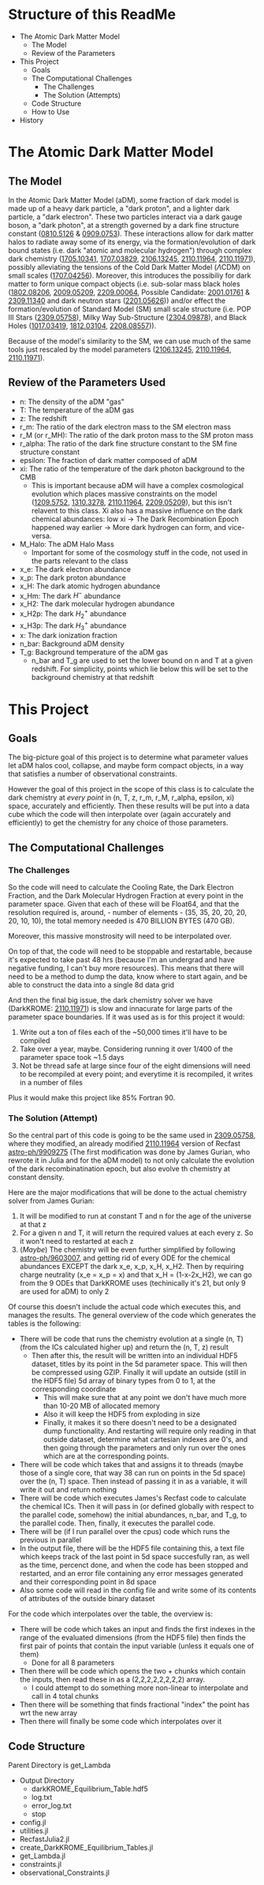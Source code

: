 # Structure of this ReadMe #

- The Atomic Dark Matter Model
  * The Model
  * Review of the Parameters
- This Project
  * Goals
  * The Computational Challenges
     + The Challenges
     + The Solution (Attempts)
  * Code Structure
  * How to Use
- History

# The Atomic Dark Matter Model #
## The Model ##
In the Atomic Dark Matter Model (aDM), some fraction of dark model is made up of a heavy dark particle, a "dark proton", and a lighter dark particle, a "dark electron". These two particles interact via a dark gauge boson, a "dark photon", at a strength governed by a dark fine structure constant ([0810.5126](https://arxiv.org/abs/0810.5126) & [0909.0753](https://arxiv.org/abs/0909.0753)). These interactions allow for dark matter halos to radiate away some of its energy, via the formation/evolution of dark bound states (i.e. dark "atomic and molecular hydrogen") through complex dark chemistry ([1705.10341](https://arxiv.org/abs/1705.10341), [1707.03829](https://arxiv.org/abs/1707.03829), [2106.13245](https://arxiv.org/abs/2106.13245), [2110.11964](https://arxiv.org/abs/2110.11964), [2110.11971](https://arxiv.org/abs/2110.11971)), possibly alleviating the tensions of the Cold Dark Matter Model ($\Lambda$CDM) on small scales ([1707.04256](https://arxiv.org/abs/1707.04256)). Moreover, this introduces the possibiliy for dark matter to form unique compact objects (i.e. sub-solar mass black holes ([1802.08206](https://arxiv.org/abs/1802.08206), [2009.05209](https://arxiv.org/abs/2009.05209), [2209.00064](https://arxiv.org/abs/2209.00064), Possible Candidate: [2001.01761](https://arxiv.org/abs/2001.01761) & [2309.11340](https://arxiv.org/abs/2309.11340) and dark neutron stars ([2201.05626](https://arxiv.org/abs/2201.05626))) and/or effect the formation/evolution of Standard Model (SM) small scale structure (i.e. POP III Stars ([2309.05758](https://arxiv.org/abs/2309.05758)), Milky Way Sub-Structure ([2304.09878](https://arxiv.org/abs/2304.09878)), and Black Holes ([1017.03419](https://arxiv.org/abs/1017.03419), [1812.03104](https://arxiv.org/abs/1812.03104), [2208.08557](https://arxiv.org/abs/2208.08557))). 

Because of the model's similarity to the SM, we can use much of the same tools just rescaled by the model parameters ([2106.13245](https://arxiv.org/abs/2106.13245), [2110.11964](https://arxiv.org/abs/2110.11964), [2110.11971](https://arxiv.org/abs/2110.11971)).

## Review of the Parameters Used ##
- n: The density of the aDM "gas"
- T: The temperature of the aDM gas
- z: The redshift
- r_m: The ratio of the dark electron mass to the SM electron mass
- r_M (or r_MH): The ratio of the dark proton mass to the SM proton mass
- r_alpha: The ratio of the dark fine structure constant to the SM fine structure constant
- epsilon: The fraction of dark matter composed of aDM
- xi: The ratio of the temperature of the dark photon background to the CMB
   * This is important because aDM will have a complex cosmological evolution which places massive constraints on the model ([1209.5752](https://arxiv.org/abs/12909.57572), [1310.3278](https://arxiv.org/abs/1310.3278), [2110.11964](https://arxiv.org/abs/2110.11964), [2209.05209](https://arxiv.org/abs/2209.05209)), but this isn't relavent to this class. Xi also has a massive influence on the dark chemical abundances: low xi -> The Dark Recombination Epoch happened way earlier -> More dark hydrogen can form, and vice-versa.
 - M_Halo: The aDM Halo Mass
   * Important for some of the cosmology stuff in the code, not used in the parts relevant to the class
 - x_e: The dark electron abundance
 - x_p: The dark proton abundance
 - x_H: The dark atomic hydrogen abundance
 - x_Hm: The dark $H^-$ abundance
 - x_H2: The dark molecular hydrogen abundance
 - x_H2p: The dark $H_2^+$ abundance
 - x_H3p: The dark $H_3^+$ abundance
 - x: The dark ionization fraction
 - n_bar: Background aDM density
 - T_g: Background temperature of the aDM gas
   * n_bar and T_g are used to set the lower bound on n and T at a given redshift. For simplicity, points which lie below this will be set to the background chemistry at that redshift
 

# This Project #
## Goals ##
The big-picture goal of this project is to determine what parameter values let aDM halos cool, collapse, and maybe form compact objects, in a way that satisfies a number of observational constraints.

However the goal of this project in the scope of this class is to calculate the dark chemistry at _every point_ in (n, T, z, r_m, r_M, r_alpha, epsilon, xi) space, accurately and efficiently. Then these results will be put into a data cube which the code will then interpolate over (again accurately and efficiently) to get the chemistry for any choice of those parameters.

## The Computational Challenges ##
### The Challenges ###
So the code will need to calculate the Cooling Rate, the Dark Electron Fraction, and the Dark Molecular Hydrogen Fraction at every point in the parameter space. Given that each of these will be Float64, and that the resolution required is, around, - number of elements - (35, 35, 20, 20, 20, 20, 10, 10), the total memory needed is 470 BILLION BYTES (470 GB). 

Moreover, this massive monstrosity will need to be interpolated over.

On top of that, the code will need to be stoppable and restartable, because it's expected to take past 48 hrs (because I'm an undergrad and have negative funding, I can't buy more resources). This means that there will need to be a method to dump the data, know where to start again, and be able to construct the data into a single 8d data grid

And then the final big issue, the dark chemistry solver we have (DarkKROME: [2110.11971](https://arxiv.org/abs/2110.11971)) is slow and innacurate for large parts of the parameter space boundaries. If it was used as is for this project it would:

 1. Write out a ton of files each of the ~50,000 times it'll have to be compiled
 2. Take over a year, maybe. Considering running it over 1/400 of the parameter space took ~1.5 days
 3. Not be thread safe at large since four of the eight dimensions will need to be recompiled at every point; and everytime it is recompiled, it writes in a number of files

Plus it would make this project like 85% Fortran 90.

### The Solution (Attempt) ###
So the central part of this code is going to be the same used in [2309.05758](https://arxiv.org/abs/2309.05758), where they modified, an already modified [2110.11964](https://arxiv.org/abs/2110.11964) version of Recfast [astro-ph/9909275](https://arxiv.org/abs/astro-ph/9909275) (The first modification was done by James Gurian, who rewrote it in Julia and for the aDM model) to not only calculate the evolution of the dark recombinatination epoch, but also evolve th chemistry at constant density. 

Here are the major modifications that will be done to the actual chemistry solver from James Gurian:

1. It will be modified to run at constant T and n for the age of the universe at that z
2. For a given n and T, it will return the required values at each every z. So it won't need to restarted at each z
3. (_Maybe_) The chemistry will be even further simplified by following [astro-ph/9603007](https://arxiv.org/abs/astro-ph/9603007), and getting rid of every ODE for the chemical abundances EXCEPT the dark x_e, x_p, x_H, x_H2. Then by requiring charge neutrality (x_e = x_p = x) and that x_H = (1-x-2x_H2), we can go from the 9 ODEs that DarkKROME uses (techinically it's 21, but only 9 are used for aDM) to only 2

Of course this doesn't include the actual code which executes this, and manages the results. The general overview of the code which generates the tables is the following:

- There will be code that runs the chemistry evolution at a single (n, T) (from the ICs calculated higher up) and return the (n, T, z) result
  * Then after this, the result will be written into an individual HDF5 dataset, titles by its point in the 5d parameter space. This will then be compressed using GZIP. Finally it will update an outside (still in the HDF5 file) 5d array of binary types from 0 to 1, at the corresponding coordinate
     + This will make sure that at any point we don't have much more than 10-20 MB of allocated memory
     + Also it will keep the HDF5 from exploding in size
     + Finally, it makes it so there doesn't need to be a designated dump functionality. And restarting will require only reading in that outside dataset, determine what cartesian indexes are 0's, and then going through the parameters and only run over the ones which are at the corresponding points.
- There will be code which takes that and assigns it to threads (maybe those of a single core, that way 38 can run on points in the 5d space) over the (n, T) space. Then instead of passing it in as a variable, it will write it out and return nothing
- There will be code which executes James's Recfast code to calculate the chemical ICs. Then it will pass in (or defined globally with respect to the parallel code, somehow) the initial abundances, n_bar, and T_g, to the parallel code. Then, finally, it executes the parallel code.
- There will be (if I run parallel over the cpus) code which runs the previous in parallel
- In the output file, there will be the HDF5 file containing this, a text file which keeps track of the last point in 5d space succesfully ran, as well as the time, percenct done, and when the code has been stopped and restarted, and an error file containing any error messages generated and their corresponding point in 8d space
- Also some code will read in the config file and write some of its contents of attributes of the outside binary dataset

For the code which interpolates over the table, the overview is:

- There will be code which takes an input and finds the first indexes in the range of the evaluated dimensions (from the HDF5 file) then finds the first pair of points that contain the input variable (unless it equals one of them)
  * Done for all 8 parameters
- Then there will be code which opens the two + chunks which contain the inputs, then read these in as a (2,2,2,2,2,2,2,2) array.
  * I could attempt to do something more non-linear to interpolate and call in 4 total chunks
- Then there will be something that finds fractional "index" the point has wrt the new array
- Then there will finally be some code which interpolates over it



## Code Structure ##
Parent Directory is get_Lambda
- Output Directory
  * darkKROME_Equilibrium_Table.hdf5
  * log.txt
  * error_log.txt
  * stop
- config.jl
- utilities.jl
- RecfastJulia2.jl
- create_DarkKROME_Equilibrium_Tables.jl
- get_Lambda.jl
- constraints.jl
- observational_Constraints.jl

